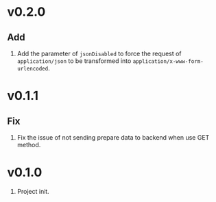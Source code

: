 # v0.2.0
## Add
1. Add the parameter of `jsonDisabled` to force the request of `application/json` to be transformed into `application/x-www-form-urlencoded`.

# v0.1.1
## Fix

1. Fix the issue of not sending prepare data to backend when use GET method. 

# v0.1.0
1. Project init.